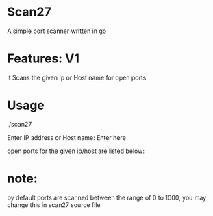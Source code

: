 # Scan27
A simple port scanner written in go

# Features: V1
it Scans the given Ip or Host name for open ports

# Usage 
./scan27 

Enter IP address or Host name: Enter here

open ports for the given ip/host are listed below:

# note: 

by default ports are scanned between the range of 0 to 1000, you may change this in scan27 source file 
